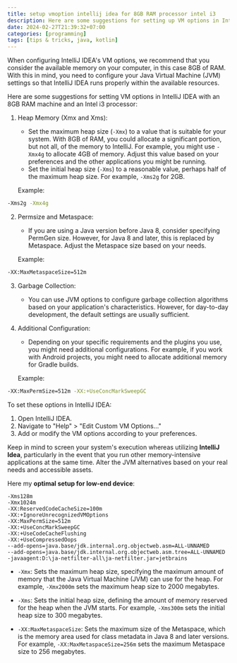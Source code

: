 ```yaml
---
title: setup vmoption intellij idea for 8GB RAM processor intel i3
description: Here are some suggestions for setting up VM options in IntelliJ IDEA with an 8GB RAM machine and an Intel i3 processor
date: 2024-02-27T21:39:32+07:00
categories: [programming]
tags: [tips & tricks, java, kotlin]
---
```


When configuring IntelliJ IDEA's VM options, we recommend that you  consider the available memory on your computer, in this case 8GB of RAM.
 With this in mind, you need to configure your Java Virtual Machine (JVM) settings so that IntelliJ IDEA runs properly within the available resources.

 Here are some suggestions for setting  VM options in IntelliJ IDEA with an 8GB RAM machine and an Intel i3 processor:

1.  Heap Memory (Xmx and Xms):

    -   Set the maximum heap size (`-Xmx`) to a value that is suitable for your system. With 8GB of RAM, you could allocate a significant portion, but not all, of the memory to IntelliJ. For example, you might use `-Xmx4g` to allocate 4GB of memory. Adjust this value based on your preferences and the other applications you might be running.
    -   Set the initial heap size (`-Xms`) to a reasonable value, perhaps half of the maximum heap size. For example, `-Xms2g` for 2GB.

    Example:

```bash
-Xms2g -Xmx4g
```

2.  Permsize and Metaspace:

    -   If you are using a Java version before Java 8, consider specifying PermGen size. However, for Java 8 and later, this is replaced by Metaspace. Adjust the Metaspace size based on your needs.

    Example:

```bash
-XX:MaxMetaspaceSize=512m
```

3.  Garbage Collection:

    -   You can use JVM options to configure garbage collection algorithms based on your application's characteristics. However, for day-to-day development, the default settings are usually sufficient.
4.  Additional Configuration:

    -   Depending on your specific requirements and the plugins you use, you might need additional configurations. For example, if you work with Android projects, you might need to allocate additional memory for Gradle builds.

    Example:

```bash
-XX:MaxPermSize=512m -XX:+UseConcMarkSweepGC
```

To set these options in IntelliJ IDEA:

1.  Open IntelliJ IDEA.
2.  Navigate to "Help" > "Edit Custom VM Options..."
3.  Add or modify the VM options according to your preferences.

Keep in mind to screen your system's execution whereas utilizing **IntelliJ Idea**, particularly in the event that you run other memory-intensive applications at the same time. Alter the JVM alternatives based on your real needs and accessible assets.

Here my **optimal setup for low-end device**:

```text
-Xms128m
-Xmx1024m
-XX:ReservedCodeCacheSize=100m
-XX:+IgnoreUnrecognizedVMOptions
-XX:MaxPermSize=512m
-XX:+UseConcMarkSweepGC
-XX:+UseCodeCacheFlushing
-XX:+UseCompressedOops
--add-opens=java.base/jdk.internal.org.objectweb.asm=ALL-UNNAMED
--add-opens=java.base/jdk.internal.org.objectweb.asm.tree=ALL-UNNAMED
-javaagent:D:\ja-netfilter-all\ja-netfilter.jar=jetbrains
```

-   `-Xmx`: Sets the maximum heap size, specifying the maximum amount of memory that the Java Virtual Machine (JVM) can use for the heap. For example, `-Xmx2000m` sets the maximum heap size to 2000 megabytes.

-   `-Xms`: Sets the initial heap size, defining the amount of memory reserved for the heap when the JVM starts. For example, `-Xms300m` sets the initial heap size to 300 megabytes.

-   `-XX:MaxMetaspaceSize`: Sets the maximum size of the Metaspace, which is the memory area used for class metadata in Java 8 and later versions. For example, `-XX:MaxMetaspaceSize=256m` sets the maximum Metaspace size to 256 megabytes.
